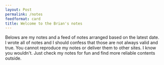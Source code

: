 ```yaml
---
layout: Post
permalink: /notes
feedformat: card
title: Welcome to the Brian's notes
---
```

    
Belows are my notes and a feed of notes arranged based on the latest date. I wrote all of notes and I should confess that those are not always valid and true. You cannot reproduce my notes or deliver them to other sites. I know you wouldn't. Just check my notes for fun and find more reliable contents outside. 
